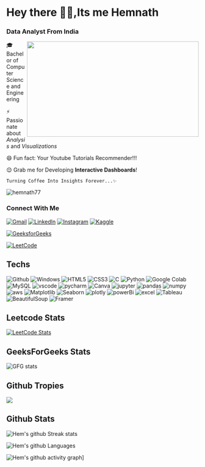 <h1> Hey there 👋🏻,Its me Hemnath </h1>
 <h3> Data Analyst From India</h3>

<img align=right width = "450" height ="250" src="https://99sbr.github.io/assets/gifs/code.gif"> 

 
🎓 Bachelor of Computer Science and Engineering

⚡ Passionate about *Analysis* and *Visualizations*

😄 Fun fact: Your Youtube Tutorials Recommender!!!

😌 Grab me for Developing **Interactive Dashboards**!


    Turning Coffee Into Insights Forever...✨


<p align="left"> <img src="https://komarev.com/ghpvc/?username=hemnath77&label=%20views&color=blueviolet&style=for-the-badge" alt="hemnath77" /> </p>


<h3>Connect With Me</h3>

[![Gmail](https://img.shields.io/badge/Gmail-D14836?style=flat-square&logo=gmail&logoColor=white)](mailto:hemnath089@gmail.com)
[![LinkedIn](https://img.shields.io/badge/LinkedIn-0077B5?style=flat-square&logo=linkedin&logoColor=white)](https://www.linkedin.com/in/hemnath7)
[![Instagram](https://img.shields.io/badge/Instagram-E4405F?style=flat-square&logo=instagram&logoColor=white)](https://instagram.com/hemboovi_17)
[![Kaggle](https://img.shields.io/badge/Kaggle-20BE00?style=flat-square&logo=kaggle&logoColor=white)](https://www.kaggle.com/hemnath7)



[![GeeksforGeeks](https://img.shields.io/badge/GeeksforGeeks-hemboow1u4-green?style=flat-square&logo=geeksforgeeks)](https://auth.geeksforgeeks.org/user/hemboow1u4/practice/)

[![LeetCode](https://img.shields.io/badge/LeetCode-Hemnath77-orange?style=flat-square&logo=leetcode)](https://leetcode.com/Hemnath77/)




<h2 align="left">Techs</h2>

 ![Github](https://img.shields.io/badge/Github-%234285F4.svg?style=for-the-badge&logo=Github&logoColor=white)  ![Windows](https://img.shields.io/badge/Windows-%234285F4.svg?style=for-the-badge&logo=Windows&logoColor=white)  ![HTML5](https://img.shields.io/badge/html5-%23E34F26.svg?style=for-the-badge&logo=html5&logoColor=white) ![CSS3](https://img.shields.io/badge/css3-%231572B6.svg?style=for-the-badge&logo=css3&logoColor=white) ![C](https://img.shields.io/badge/c-%2300599C.svg?style=for-the-badge&logo=c&logoColor=white) ![Python](https://img.shields.io/badge/python-3670A0?style=for-the-badge&logo=python&logoColor=ffdd54) ![Google Colab](https://img.shields.io/badge/GoogleColab-%234285F4.svg?style=for-the-badge&logo=google-colab&logoColor=white)  ![MySQL](https://img.shields.io/badge/mysql-4479A1.svg?style=for-the-badge&logo=mysql&logoColor=white) ![vscode](https://img.shields.io/badge/vscode-%234285F4.svg?style=for-the-badge&logo=vscode&logoColor=white) 
 ![pycharm](https://img.shields.io/badge/pycharm-%234285F4.svg?style=for-the-badge&logo=pycharm&logoColor=white) 
![Canva](https://img.shields.io/badge/Canva-%2300C4CC.svg?style=for-the-badge&logo=Canva&logoColor=white) 
 ![jupyter](https://img.shields.io/badge/jupyter-%234285F4.svg?style=for-the-badge&logo=jupyter&logoColor=white)  ![pandas](https://img.shields.io/badge/Pandas-%234285F4.svg?style=for-the-badge&logo=Pandas&logoColor=white)  ![numpy](https://img.shields.io/badge/numpy-%234285F4.svg?style=for-the-badge&logo=numpy&logoColor=white)  ![aws](https://img.shields.io/badge/aws-%234285F4.svg?style=for-the-badge&logo=aws&logoColor=white) 
  ![Matplotlib](https://img.shields.io/badge/Matplotlib-%234285F4.svg?style=for-the-badge&logo=Matplotlib&logoColor=white)  ![Seaborn](https://img.shields.io/badge/Seaborn-%234285F4.svg?style=for-the-badge&logo=Seaborn&logoColor=white)  ![plotly](https://img.shields.io/badge/plotly-%234285F4.svg?style=for-the-badge&logo=plotly&logoColor=white) 
  ![powerBi](https://img.shields.io/badge/PowerBi-%234285F4.svg?style=for-the-badge&logo=MicrosoftPowerBi&logoColor=white)  ![excel](https://img.shields.io/badge/Excel-%234285F4.svg?style=for-the-badge&logo=excel&logoColor=white)   ![Tableau](https://img.shields.io/badge/Tableau-%234285F4.svg?style=for-the-badge&logo=Tableau&logoColor=white) 
    ![BeautifulSoup](https://img.shields.io/badge/BeautifulSoup-%234285F4.svg?style=for-the-badge&logo=BeautifulSoup&logoColor=white) 
 ![Framer](https://img.shields.io/badge/Framer-%234285F4.svg?style=for-the-badge&logo=Framer&logoColor=white) 


## Leetcode Stats
[![LeetCode Stats](https://leetcard.jacoblin.cool/Hemnath77?ext=heatmap)](https://leetcode.com/Hemnath77)


## GeeksForGeeks Stats
 <img src="https://gfgstatscard.vercel.app/hemboow1u4" alt="GFG stats" />

## Github Tropies
![](https://github-profile-trophy.vercel.app/?username=hemnath77&theme=radical&no-frame=false&no-bg=false&margin-w=4)



## Github Stats


![Hem's github Streak stats](https://github-readme-streak-stats.herokuapp.com/?user=hemnath77&theme=dark)


![Hem's github Languages](https://github-readme-stats.vercel.app/api/top-langs?username=hemnath77&show_icons=true&locale=en&layout=compact&title_color=green&icon_color=blue&text_color=white&bg_color=0,000000,130F40)
 
![Hem's github activity graph](https://github-readme-activity-graph.vercel.app/graph?username=hemnath77&bg_color=000000&color=ffffff&line=51f565&point=ffffff&area=true&hide_border=true)]

